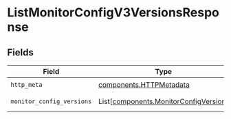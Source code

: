# ListMonitorConfigV3VersionsResponse


## Fields

| Field                                                                                    | Type                                                                                     | Required                                                                                 | Description                                                                              |
| ---------------------------------------------------------------------------------------- | ---------------------------------------------------------------------------------------- | ---------------------------------------------------------------------------------------- | ---------------------------------------------------------------------------------------- |
| `http_meta`                                                                              | [components.HTTPMetadata](../../models/components/httpmetadata.md)                       | :heavy_check_mark:                                                                       | N/A                                                                                      |
| `monitor_config_versions`                                                                | List[[components.MonitorConfigVersion](../../models/components/monitorconfigversion.md)] | :heavy_minus_sign:                                                                       | ListMonitorConfigV3Versions 200 response                                                 |